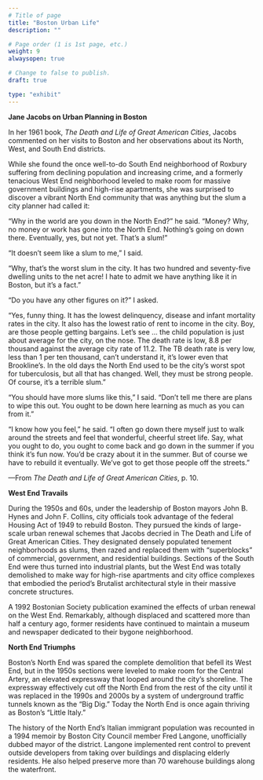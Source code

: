 ```yaml
---
# Title of page
title: "Boston Urban Life"
description: ""

# Page order (1 is 1st page, etc.)
weight: 9
alwaysopen: true

# Change to false to publish.
draft: true

type: "exhibit"
---
```

**Jane Jacobs on Urban Planning in Boston**

In her 1961 book, *The Death and Life of Great American Cities*, Jacobs commented on her visits to Boston and her observations about its North, West, and South End districts.

While she found the once well-to-do South End neighborhood of Roxbury suffering from declining population and increasing crime, and a formerly tenacious West End neighborhood leveled to make room for massive government buildings and high-rise apartments, she was surprised to discover a vibrant North End community that was anything but the slum a city planner had called it:

“Why in the world are you down in the North End?” he said. “Money? Why, no money or work has gone into the North End. Nothing’s going on down there. Eventually, yes, but not yet. That’s a slum!”

“It doesn’t seem like a slum to me,” I said.

“Why, that’s the worst slum in the city. It has two hundred and seventy-five dwelling units to the net acre! I hate to admit we have anything like it in Boston, but it’s a fact.”

“Do you have any other figures on it?” I asked.

“Yes, funny thing. It has the lowest delinquency, disease and infant mortality rates in the city. It also has the lowest ratio of rent to income in the city. Boy, are those people getting bargains. Let’s see … the child population is just about average for the city, on the nose. The death rate is low, 8.8 per thousand against the average city rate of 11.2. The TB death rate is very low, less than 1 per ten thousand, can’t understand it, it’s lower even that Brookline’s. In the old days the North End used to be the city’s worst spot for tuberculosis, but all that has changed. Well, they must be strong people. Of course, it’s a terrible slum.”

“You should have more slums like this,” I said. “Don’t tell me there are plans to wipe this out. You ought to be down here learning as much as you can from it.”

“I know how you feel,” he said. “I often go down there myself just to walk around the streets and feel that wonderful, cheerful street life. Say, what you ought to do, you ought to come back and go down in the summer if you think it’s fun now. You’d be crazy about it in the summer. But of course we have to rebuild it eventually. We’ve got to get those people off the streets.”

—From *The Death and Life of Great American Cities*, p. 10.

**West End Travails**

During the 1950s and 60s, under the leadership of Boston mayors John B. Hynes and John F. Collins, city officials took advantage of the federal Housing Act of 1949 to rebuild Boston. They pursued the kinds of large-scale urban renewal schemes that Jacobs decried in The Death and Life of Great American Cities. They designated densely populated tenement neighborhoods as slums, then razed and replaced them with “superblocks” of commercial, government, and residential buildings. Sections of the South End were thus turned into industrial plants, but the West End was totally demolished to make way for high-rise apartments and city office complexes that embodied the period’s Brutalist architectural style in their massive concrete structures.

A 1992 Bostonian Society publication examined the effects of urban renewal on the West End. Remarkably, although displaced and scattered more than half a century ago, former residents have continued to maintain a museum and newspaper dedicated to their bygone neighborhood.

**North End Triumphs**

Boston’s North End was spared the complete demolition that befell its West End, but in the 1950s sections were leveled to make room for the Central Artery, an elevated expressway that looped around the city’s shoreline. The expressway effectively cut off the North End from the rest of the city until it was replaced in the 1990s and 2000s by a system of underground traffic tunnels known as the “Big Dig.” Today the North End is once again thriving as Boston’s “Little Italy.”

The history of the North End’s Italian immigrant population was recounted in a 1994 memoir by Boston City Council member Fred Langone, unofficially dubbed mayor of the district. Langone implemented rent control to prevent outside developers from taking over buildings and displacing elderly residents. He also helped preserve more than 70 warehouse buildings along the waterfront.


